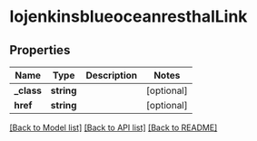 # IojenkinsblueoceanresthalLink

## Properties
Name | Type | Description | Notes
------------ | ------------- | ------------- | -------------
**_class** | **string** |  | [optional] 
**href** | **string** |  | [optional] 

[[Back to Model list]](../README.md#documentation-for-models) [[Back to API list]](../README.md#documentation-for-api-endpoints) [[Back to README]](../README.md)


